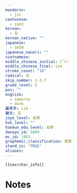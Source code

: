 ```yaml
---
mandarin:
  - jìn
cantonese:
  - zam3
korean:
  - 침
korean_native: ""
japanese:
  - SHIN
japanese_nanori: ""
vietnamese:
middle_chinese_initial: t͡sʰ
middle_chinese_final: iɪm
stroke_count: "10"
radical: 水
skip_number: 1-3-7
grade_level: 5
pos: ""
english:
  - immerse
  - dunk
羅馬字: cim
韓文: 침
joyo_level: 高等
hsk_level: ""
hanmun_edu_level: 高等
danayo_id: 5009
mc_id: 1953
graphemic_classification: 會意
stand_in: "TRUE"
aliases:
---
```

```meta-bind-embed
[[nav/char_info]]
```

# Notes
